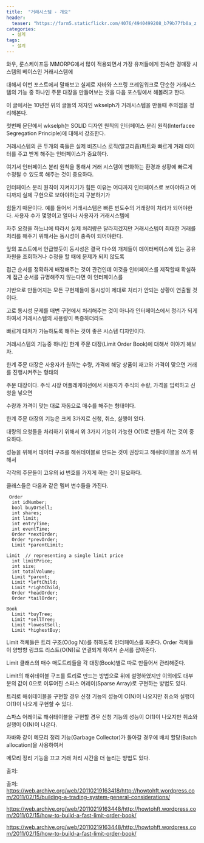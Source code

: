 ```yaml
---
title:  "거래시스템 - 개요"
header:
  teaser: "https://farm5.staticflickr.com/4076/4940499208_b79b77fb0a_z.jpg"
categories: 
  - 설계
tags:
  - 설계
---
```


   와우, 룬스케이프등 MMORPG에서 많이 적용되면서 가장 유저들에게 친숙한 경매장 시스템의 베이스인 거래시스템에
  
 대해서 이번 포스트에서 말해보고 실제로 자바와 스프링 프레임워크로 단순한 거래시스템의 기능 중 하나인 주문 대장을 만들어보는 것을 다음 포스팅에서 해볼려고 한다.
 
 이 글에서는 10년전 위의 글들의 저자인 wkselph가 거래시스템을 만들때 주의점을 정리해본다.
 
 첫번째 문단에서 wkselph는 SOLID 디자인 원칙의 인터페이스 분리 원칙(Interfacee Segregation Principle)에 대해서 강조한다.
 
 거래시스템의 큰 두개의 축들은 실제 비즈니스 로직(알고리즘)파트와 빠르게 거래 데이터를 주고 받게 해주는 인터페이스가 중요하다.
 
 여기서 인터페이스 분리 원칙을 통해서 거래 시스템이 변화하는 환경과 상황에 빠르게 수정될 수 있도록 해주는 것이 중요하다.
 
   인터페이스 분리 원칙이 지켜지기가 힘든 이유는 어디까지 인터페이스로 보아야하고 어디까지 실제 구현으로 보아야하는지 구분하기가
   
 힘들기 때문이다. 예를 들어서 거래시스템은 빠른 빈도수의 거래량이 처리가 되어야한다. 사용자 수가 몇명이고 얼마나 사용자가 거래시스템에
 
 자주 요청을 하느냐에 따라서 실제 처리량은 달라지겠지만 거래시스템이 최대한 거래를 처리를 해주기 위해서는 동시성이 충족이 되어야한다.
 
   앞의 포스트에서 언급했듯이 동시성은 결국 다수의 개체들이 데이터베이스에 있는 공유자원을 조회하거나 수정을 할 때에 문제가 되지 않도록
   
 접근 순서를 정확하게 배정해주는 것이 관건인데 이것을 인터페이스를 제작할때 확실하게 접근 순서를 규명해주지 않는다면 이 인터페이스를
 
 기반으로 만들어지는 모든 구현체들이 동시성이 제대로 처리가 안되는 상황이 연출될 것 이다.
 
   고로 동시성 문제를 매번 구현에서 처리해주는 것이 아니라 인터페이스에서 정리가 되게 하여서 거래시스템의 사용량이 폭증하더라도
   
 빠르게 대처가 가능하도록 해주는 것이 좋은 시스템 디자인이다.
 
   
   
   거래시스템의 기능중 하나인 한계 주문 대장(Limit Order Book)에 대해서 이야기 해보자.
   
 한계 주문 대장은 사용자가 원하는 수량, 가격에 해당 상품이 재고와 가격이 맞으면 거래를 진행시켜주는 형태의
 
 주문 대장이다. 주식 시장 어플레케이션에서 사용자가 주식의 수량, 가격을 입력하고 신청을 넣으면 
 
 수량과 가격이 맞는 대로 자동으로 매수를 해주는 형태이다.
 
   한계 주문 대장의 기능은 크게 3가지로 신청, 취소, 실행이 있다.
   
 대량의 요청들을 처리하기 위해서 위 3가지 기능이 가능한 O(1)로 만들게 하는 것이 중요하다.
 
 성능을 위해서 데이터 구조를 해쉬테이블로 만드는 것이 권장되고 해쉬테이블을 쓰기 위해서
 
 각각의 주문들이 고유의 id 번호를 가지게 하는 것이 필요하다.
 
 클래스들은 다음과 같은 멤버 변수들을 가진다.
 
     Order
      int idNumber;
      bool buyOrSell;
      int shares;
      int limit;
      int entryTime;
      int eventTime;
      Order *nextOrder;
      Order *prevOrder;
      Limit *parentLimit;

    Limit  // representing a single limit price
      int limitPrice;
      int size;
      int totalVolume;
      Limit *parent;
      Limit *leftChild;
      Limit *rightChild;
      Order *headOrder;
      Order *tailOrder;

    Book
      Limit *buyTree;
      Limit *sellTree;
      Limit *lowestSell;
      Limit *highestBuy;

 Limit 객체들은 트리 구조(O(log N))를 취하도록 인터페이스를 짜준다. Order 객체들이 양방향 링크드 리스트(O(N))로 연결되게 하여서 순서를 잡아준다. 
 
 Limit 클래스의 매수 매도트리들을 각 대장(Book)별로 따로 만들어서 관리해준다.
 
 Limit의 해쉬테이블 구조를 트리로 만드는 방법으로 위에 설명하였지만 이외에도 대부분의 값이 0으로 이루어진 스파스 어레이(Sparse Array)로 구현하는 방법도 있다.
 
 트리로 해쉬테이블을 구현할 경우 신청 기능의 성능이 O(N)이 나오지만 취소와 실행이 O(1)이 나오게 구현할 수 있다.
 
 스파스 어레이로 해쉬테이블을 구현할 경우 신청 기능의 성능이 O(1)이 나오지만 취소와 실행이 O(N)이 나온다.
 
 
 
   자바와 같이 메모리 정리 기능(Garbage Collector)가 돌아갈 경우에 배치 할당(Batch allocation)을 사용하여서
   
 메모리 정리 기능을 끄고 거래 처리 시간을 더 늘리는 방법도 있다.
   
  
출처:

출처: https://web.archive.org/web/20110219163418/http://howtohft.wordpress.com/2011/02/15/building-a-trading-system-general-considerations/

https://web.archive.org/web/20110219163448/http://howtohft.wordpress.com/2011/02/15/how-to-build-a-fast-limit-order-book/

https://web.archive.org/web/20110219163448/http://howtohft.wordpress.com/2011/02/15/how-to-build-a-fast-limit-order-book/